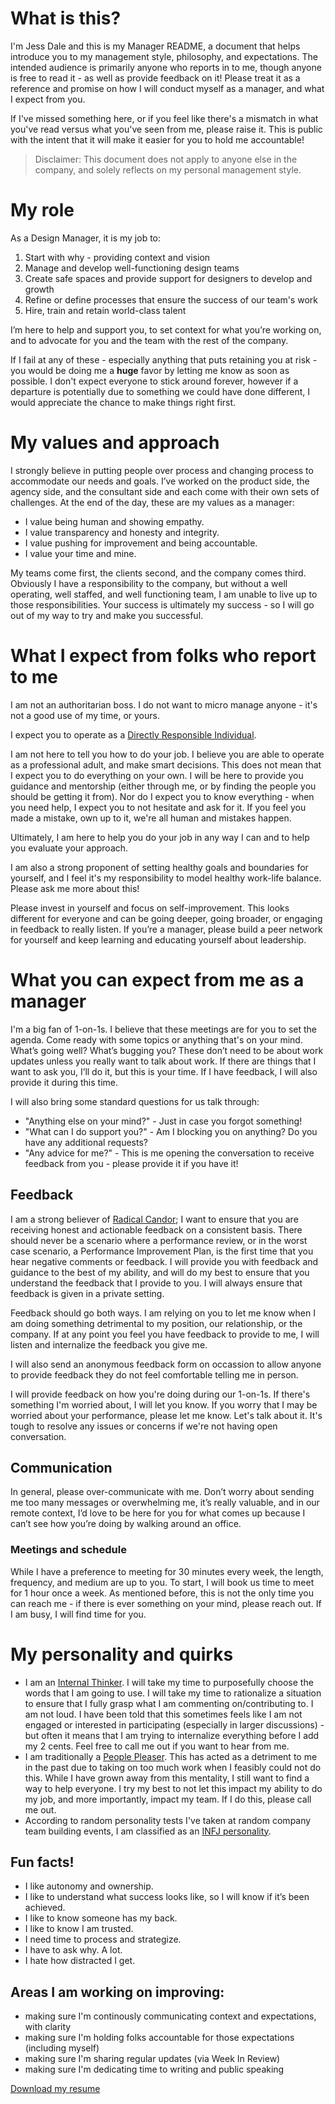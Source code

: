 # What is this?
I'm Jess Dale and this is my Manager README, a document that helps introduce you to my management style, philosophy, and expectations. The intended audience is primarily anyone who reports in to me, though anyone is free to read it - as well as provide feedback on it! Please treat it as a reference and promise on how I will conduct myself as a manager, and what I expect from you.

If I've missed something here, or if you feel like there's a mismatch in what you've read versus what you've seen from me, please raise it. This is public with the intent that it will make it easier for you to hold me accountable!

> Disclaimer:
> This document does not apply to anyone else in the company, and solely reflects on my personal management style.

# My role
As a Design Manager, it is my job to:

1. Start with why - providing context and vision
2. Manage and develop well-functioning design teams
3. Create safe spaces and provide support for designers to develop and growth
4. Refine or define processes that ensure the success of our team's work
5. Hire, train and retain world-class talent

I’m here to help and support you, to set context for what you’re working on, and to advocate for you and the team with the rest of the company.

If I fail at any of these - especially anything that puts retaining you at risk - you would be doing me a **huge** favor by letting me know as soon as possible. I don't expect everyone to stick around forever, however if a departure is potentially due to something we could have done different, I would appreciate the chance to make things right first.

# My values and approach
I strongly believe in putting people over process and changing process to accommodate our needs and goals. I’ve worked on the product side, the agency side, and the consultant side and each come with their own sets of challenges. At the end of the day, these are my values as a manager:

* I value being human and showing empathy. 
* I value transparency and honesty and integrity.
* I value pushing for improvement and being accountable.
* I value your time and mine.

My teams come first, the clients second, and the company comes third. Obviously I have a responsibility to the company, but without a well operating, well staffed, and well functioning team, I am unable to live up to those responsibilities. Your success is ultimately my success - so I will go out of my way to try and make you successful.

# What I expect from folks who report to me
I am not an authoritarian boss. I do not want to micro manage anyone - it's not a good use of my time, or yours.

I expect you to operate as a [Directly Responsible Individual](https://medium.com/@mmamet/directly-responsible-individuals-f5009f465da4). 

I am not here to tell you how to do your job. I believe you are able to operate as a professional adult, and make smart decisions. This does not mean that I expect you to do everything on your own. I will be here to provide you guidance and mentorship (either through me, or by finding the people you should be getting it from). Nor do I expect you to know everything - when you need help, I expect you to not hesitate and ask for it. If you feel you made a mistake, own up to it, we're all human and mistakes happen. 

Ultimately, I am here to help you do your job in any way I can and to help you evaluate your approach.

I am also a strong proponent of setting healthy goals and boundaries for yourself, and I feel it's my responsibility to model healthy work-life balance. Please ask me more about this!

Please invest in yourself and focus on self-improvement. This looks different for everyone and can be going deeper, going broader, or engaging in feedback to really listen. If you’re a manager, please build a peer network for yourself and keep learning and educating yourself about leadership.

# What you can expect from me as a manager
I'm a big fan of 1-on-1s. I believe that these meetings are for you to set the agenda. Come ready with some topics or anything that's on your mind. What’s going well? What’s bugging you? These don’t need to be about work updates unless you really want to talk about work. If there are things that I want to ask you, I’ll do it, but this is your time. If I have feedback, I will also provide it during this time. 

I will also bring some standard questions for us talk through:

* "Anything else on your mind?" - Just in case you forgot something!
* "What can I do support you?" - Am I blocking you on anything? Do you have any additional requests?
* "Any advice for me?" - This is me opening the conversation to receive feedback from you - please provide it if you have it!

## Feedback
I am a strong believer of [Radical Candor](https://www.youtube.com/watch?v=MIh_992Nfes); I want to ensure that you are receiving honest and actionable feedback on a consistent basis. There should never be a scenario where a performance review, or in the worst case scenario, a Performance Improvement Plan, is the first time that you hear negative comments or feedback. I will provide you with feedback and guidance to the best of my ability, and will do my best to ensure that you understand the feedback that I provide to you. I will always ensure that feedback is given in a private setting.

Feedback should go both ways. I am relying on you to let me know when I am doing something detrimental to my position, our relationship, or the company. If at any point you feel you have feedback to provide to me, I will listen and internalize the feedback you give me.

I will also send an anonymous feedback form on occassion to allow anyone to provide feedback they do not feel comfortable telling me in person.

I will provide feedback on how you're doing during our 1-on-1s. If there's something I'm worried about, I will let you know. If you worry that I may be worried about your performance, please let me know. Let's talk about it. It's tough to resolve any issues or concerns if we're not having open conversation. 

## Communication
In general, please over-communicate with me. Don’t worry about sending me too many messages or overwhelming me, it’s really valuable, and in our remote context, I’d love to be here for you for what comes up because I can’t see how you’re doing by walking around an office.

### Meetings and schedule
While I have a preference to meeting for 30 minutes every week, the length, frequency, and medium are up to you. To start, I will book us time to meet for 1 hour once a week. As mentioned before, this is not the only time you can reach me - if there is ever something on your mind, please reach out. If I am busy, I will find time for you.

# My personality and quirks
* I am an [Internal Thinker](https://coachapproachministries.org/thinking-styles/). I will take my time to purposefully choose the words
that I am going to use. I will take my time to rationalize a situation to ensure that I fully grasp what I am commenting on/contributing
to. I am not loud. I have been told that this sometimes feels like I am not engaged or interested in participating (especially in larger
discussions) - but often it means that I am trying to internalize everything before I add my 2 cents. Feel free to call me out if you want
to hear from me.
* I am traditionally a [People Pleaser](https://www.psychologytoday.com/blog/shrink/201210/are-you-people-pleaser). This has acted as a
detriment to me in the past due to taking on too much work when I feasibly could not do this. While I have grown away from this mentality,
I still want to find a way to help everyone. I try my best to not let this impact my ability to do my job, and more importantly, impact
my team. If I do this, please call me out. 
* According to random personality tests I've taken at random company team building events, I am classified as an 
[INFJ personality](https://www.16personalities.com/infj-personality). 

## Fun facts!
* I like autonomy and ownership. 
* I like to understand what success looks like, so I will know if it’s been achieved. 
* I like to know someone has my back.
* I like to know I am trusted. 
* I need time to process and strategize.
* I have to ask why. A lot.
* I hate how distracted I get.

## Areas I am working on improving:
* making sure I'm continously communicating context and expectations, with clarity
* making sure I'm holding folks accountable for those expectations (including myself)
* making sure I'm sharing regular updates (via Week In Review)
* making sure I'm dedicating time to writing and public speaking

[Download my resume](https://www.dropbox.com/s/6ub21eobyv0lhsy/JessDale_Resume_2019a.pdf?dl=0)
